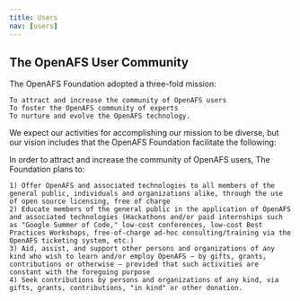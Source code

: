 ```yaml
---
title: Users
nav: [users]
---
```


## The OpenAFS User Community ##

The OpenAFS Foundation adopted a three-fold mission:

    To attract and increase the community of OpenAFS users
    To foster the OpenAFS community of experts
    To nurture and evolve the OpenAFS technology.

We expect our activities for accomplishing our mission to be diverse, but our vision includes that the OpenAFS Foundation facilitate the following:

In order to attract and increase the community of OpenAFS users, The Foundation plans to:

  	1) Offer OpenAFS and associated technologies to all members of the general public, individuals and organizations alike, through the use of open source licensing, free of charge
    2) Educate members of the general public in the application of OpenAFS and associated technologies (Hackathons and/or paid internships such as "Google Summer of Code," low-cost conferences, low-cost Best Practices Workshops, free-of-charge ad-hoc consulting/training via the OpenAFS ticketing system, etc.)
    3) Aid, assist, and support other persons and organizations of any kind who wish to learn and/or employ OpenAFS — by gifts, grants, contributions or otherwise — provided that such activities are constant with the foregoing purpose
    4) Seek contributions by persons and organizations of any kind, via gifts, grants, contributions, "in kind" or other donation.
